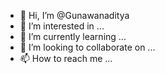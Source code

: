- 👋 Hi, I’m @Gunawanaditya
- 👀 I’m interested in ...
- 🌱 I’m currently learning ...
- 💞️ I’m looking to collaborate on ...
- 📫 How to reach me ...

<!---
Gunawanaditya/Gunawanaditya is a ✨ special ✨ repository because its `READM
